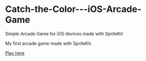 # Catch-the-Color---iOS-Arcade-Game
Simple Arcade Game for iOS devices made with SpriteKit

My first arcade game made with SpriteKit.


<a href="https://itunes.apple.com/us/app/catch-the-colors/id1369256599?ls=1&mt=8">Play here</a> 
